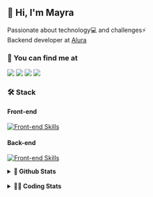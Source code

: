 ## 👋 Hi, I'm Mayra

Passionate about technology💻 and challenges⚡  
Backend developer at [Alura](https://www.alura.com.br)   

### 💬 You can find me at

<a href="https://mayra.dev" target="_blank" rel="noopener"><img src="https://img.shields.io/badge/-mayra.dev-005FED?style=flat&logo=Google-chrome&logoColor=white"/></a>
<a href="https://linkedin.com/in/mayraamaral" target="_blank" rel="noopener"><img src="https://img.shields.io/badge/-/mayraamaral-0077B5?style=flat&logo=Linkedin&logoColor=white"/></a>
<a href="mailto:mayra@mayra.dev" target="_blank" rel="noopener"><img src="https://img.shields.io/badge/-mayra@mayra.dev-D14836?style=flat&logo=Gmail&logoColor=white"/></a>
<a href="" target="_blank" rel="noopener"><img src="https://img.shields.io/badge/-mayraamaral-7289DA?style=flat&logo=Discord&logoColor=white"/></a>

### 🛠️ Stack
#### Front-end

[![Front-end Skills](https://skillicons.dev/icons?i=react,next,angular,redux,styledcomponents,html,css,sass,js,ts,figma)](https://skillicons.dev)
#### Back-end

[![Front-end Skills](https://skillicons.dev/icons?i=java,spring,hibernate,aws,idea,postgres,mysql,git,linux,bash,nodejs,docker,kubernetes,jenkins)](https://skillicons.dev)


<details>
    <summary><strong>📌 Github Stats</strong></summary>
    <br />
    <div align="center">
        <table>
      <td><img height="160em" src="https://github-readme-stats.vercel.app/api?username=mayraamaral&show_icons=true&theme=algolia&hide_border=true&hide=stars&count_private=true" alt="Readme stats"></td>
      <td><img height="160em" src="https://github-readme-stats.vercel.app/api/top-langs/?username=mayraamaral&&layout=compact&&theme=algolia&hide_border=true&langs_count=6" alt="Language stats"></td>
       </table>
  </div> 
    

  <p align="center">
    <img src="https://github-readme-streak-stats.herokuapp.com?user=mayraamaral&theme=dark&hide_border=true&date_format=j%20M%5B%20Y%5D&locale=pt-br&background=050F2C&ring=0195DD&fire=23AA7D&currStreakLabel=23AA7D" alt="Streak stats">
  </p> 
</details>

<br />

<details>
  <summary><strong>👩‍💻 Coding Stats</strong></summary>
  <br />
  
  <!--START_SECTION:waka-->
![Code Time](http://img.shields.io/badge/Code%20Time-580%20hrs%2016%20mins-blue)

**🐱 My GitHub Data** 

> 📦 583.7 kB Used in GitHub's Storage 
 > 
> 🏆 892 Contributions in the Year 2024
 > 
> 🚫 Not Opted to Hire
 > 
> 📜 59 Public Repositories 
 > 
> 🔑 33 Private Repositories 
 > 
**I'm an Early 🐤** 

```text
🌞 Morning                5473 commits        ██████░░░░░░░░░░░░░░░░░░░   22.27 % 
🌆 Daytime                15602 commits       ████████████████░░░░░░░░░   63.48 % 
🌃 Evening                3225 commits        ███░░░░░░░░░░░░░░░░░░░░░░   13.12 % 
🌙 Night                  276 commits         ░░░░░░░░░░░░░░░░░░░░░░░░░   01.12 % 
```
📅 **I'm Most Productive on Wednesday** 

```text
Monday                   3786 commits        ████░░░░░░░░░░░░░░░░░░░░░   15.41 % 
Tuesday                  2734 commits        ███░░░░░░░░░░░░░░░░░░░░░░   11.12 % 
Wednesday                8499 commits        █████████░░░░░░░░░░░░░░░░   34.58 % 
Thursday                 5622 commits        ██████░░░░░░░░░░░░░░░░░░░   22.88 % 
Friday                   3215 commits        ███░░░░░░░░░░░░░░░░░░░░░░   13.08 % 
Saturday                 301 commits         ░░░░░░░░░░░░░░░░░░░░░░░░░   01.22 % 
Sunday                   419 commits         ░░░░░░░░░░░░░░░░░░░░░░░░░   01.70 % 
```


📊 **This Week I Spent My Time On** 

```text
🕑︎ Time Zone: America/Sao_Paulo

💬 Programming Languages: 
Java                     3 hrs 33 mins       █████████████░░░░░░░░░░░░   50.48 % 
JavaScript               1 hr 33 mins        ██████░░░░░░░░░░░░░░░░░░░   22.17 % 
CSS                      57 mins             ███░░░░░░░░░░░░░░░░░░░░░░   13.61 % 
SQL                      33 mins             ██░░░░░░░░░░░░░░░░░░░░░░░   08.02 % 
Properties               15 mins             █░░░░░░░░░░░░░░░░░░░░░░░░   03.66 % 

🔥 Editors: 
IntelliJ IDEA            6 hrs 56 mins       █████████████████████████   98.47 % 
VS Code                  6 mins              ░░░░░░░░░░░░░░░░░░░░░░░░░   01.53 % 

💻 Operating System: 
Linux                    7 hrs 2 mins        █████████████████████████   100.00 % 
```

**I Mostly Code in Java** 

```text
Java                     123 repos           ███████░░░░░░░░░░░░░░░░░░   28.02 % 
HTML                     110 repos           ██████░░░░░░░░░░░░░░░░░░░   25.06 % 
JavaScript               101 repos           ██████░░░░░░░░░░░░░░░░░░░   23.01 % 
TypeScript               83 repos            █████░░░░░░░░░░░░░░░░░░░░   18.91 % 
Dockerfile               1 repo              ░░░░░░░░░░░░░░░░░░░░░░░░░   00.23 % 
```




 Last Updated on 05/10/2024 19:09:17 UTC
<!--END_SECTION:waka-->

</details>

